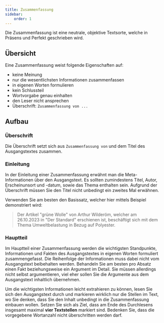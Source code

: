 ```yaml
---
title: Zusammenfassung
sidebar:
    order: 1
---
```


Die Zusammenfassung ist eine neutrale, objektive Textsorte, welche in Präsens und Perfekt geschrieben wird.

## Übersicht

Eine Zusammenfassung weist folgende Eigenschaften auf:

-   keine Meinung
-   nur die wesentlichsten Informationen zusammenfassen
-   in eigenen Worten formulieren
-   kein Schlussteil
-   Wortvorgabe genau einhalten
-   den Leser nicht ansprechen
-   Überschrift: `Zusammenfassung von ...`

## Aufbau

### Überschrift

Die Überschrift setzt sich aus `Zusammenfassung von` und dem Titel des Ausgangstextes zusammen.

### Einleitung

In der Einleitung einer Zusammenfassung erwähnt man die Meta-Informationen über den Ausgangstext. Es sollten zumindestens Titel, Autor, Erscheinunsort und -datum, sowie das Thema enthalten sein. Aufgrund der Überschrift müssen Sie den Titel nicht unbedingt ein zweites Mal erwähnen.

Verwenden Sie am besten den Basissatz, welcher hier mittels Beispiel demonstriert wird:

> Der Artikel "grüne Wolle" von Arthur Wilderöm, welcher am 26.10.2023 in "Der Standard" erschienen ist, beschäftigt sich mit dem Thema Umweltbelastung in Bezug auf Polyester.

### Hauptteil

Im Hauptteil einer Zusammenfassung werden die wichtigsten Standpunkte, Informationen und Fakten des Ausgangstextes in eigenen Worten formuliert zusammengefasst. Die Reihenfolge der Informationen muss dabei nicht vom Ausgangstext beibehalten werden. Behandeln Sie am besten pro Absatz einen Fakt beziehungsweise ein Argument im Detail. Sie müssen allerdings nicht selbst argumentieren, viel eher sollen Sie die Argumente aus dem Ausgangstext inhaltlich übernehmen.

Um die wichtigsten Informationen leicht extrahieren zu können, lesen Sie sich den Ausgangstext durch und markieren wirklich nur die Stellen im Text, wo Sie denken, dass Sie den Inhalt unbedingt in die Zusammenfassung einbauen wollen. Setzen Sie sich als Ziel, dass am Ende des Durchlesens insgesamt maximal **vier Textstellen** markiert sind. Bedenken Sie, dass die vorgegebene Wortanzahl nicht überschritten werden darf.
